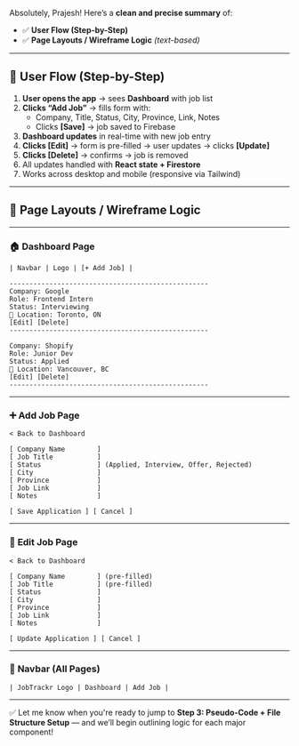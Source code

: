 Absolutely, Prajesh! Here’s a **clean and precise summary** of:

- ✅ **User Flow (Step-by-Step)**  
- ✅ **Page Layouts / Wireframe Logic** *(text-based)*  

---

## 🔁 **User Flow (Step-by-Step)**

1. **User opens the app** → sees **Dashboard** with job list  
2. **Clicks “Add Job”** → fills form with:  
   - Company, Title, Status, City, Province, Link, Notes  
   - Clicks **[Save]** → job saved to Firebase  
3. **Dashboard updates** in real-time with new job entry  
4. **Clicks [Edit]** → form is pre-filled → user updates → clicks **[Update]**  
5. **Clicks [Delete]** → confirms → job is removed  
6. All updates handled with **React state + Firestore**  
7. Works across desktop and mobile (responsive via Tailwind)

---

## 🧩 **Page Layouts / Wireframe Logic**

---

### 🏠 **Dashboard Page**
```
| Navbar | Logo | [+ Add Job] |

--------------------------------------------------
Company: Google
Role: Frontend Intern
Status: Interviewing
📍 Location: Toronto, ON
[Edit] [Delete]
--------------------------------------------------

Company: Shopify
Role: Junior Dev
Status: Applied
📍 Location: Vancouver, BC
[Edit] [Delete]
--------------------------------------------------
```

---

### ➕ **Add Job Page**
```
< Back to Dashboard

[ Company Name        ]
[ Job Title           ]
[ Status              ] (Applied, Interview, Offer, Rejected)
[ City                ]
[ Province            ]
[ Job Link            ]
[ Notes               ]

[ Save Application ] [ Cancel ]
```

---

### 📝 **Edit Job Page**
```
< Back to Dashboard

[ Company Name        ] (pre-filled)
[ Job Title           ] (pre-filled)
[ Status              ]
[ City                ]
[ Province            ]
[ Job Link            ]
[ Notes               ]

[ Update Application ] [ Cancel ]
```

---

### 🧭 **Navbar (All Pages)**
```
| JobTrackr Logo | Dashboard | Add Job |
```

---

✅ Let me know when you're ready to jump to **Step 3: Pseudo-Code + File Structure Setup** — and we’ll begin outlining logic for each major component!